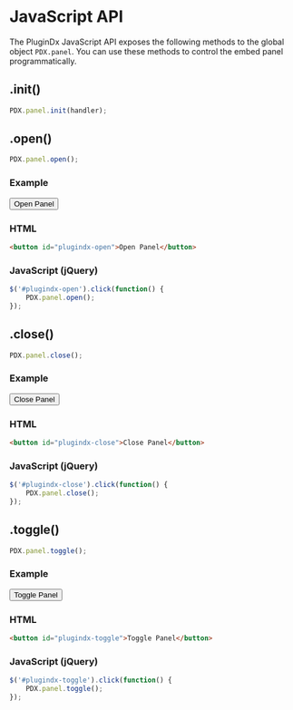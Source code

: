 # JavaScript API

The PluginDx JavaScript API exposes the following methods to the global object `PDX.panel`. You can use these methods to control the embed panel programmatically.

## .init\(\)

```javascript
PDX.panel.init(handler);
```

## .open\(\)

```javascript
PDX.panel.open();
```

### Example

<button id="plugindx-open">Open Panel</button>
<script>
    $('#plugindx-open').click(function() {
        PDX.panel.open();
    });
</script>

### HTML

```html
<button id="plugindx-open">Open Panel</button>
```

### JavaScript (jQuery)

```javascript
$('#plugindx-open').click(function() {
    PDX.panel.open();
});
```

## .close\(\)

```javascript
PDX.panel.close();
```

### Example

<button id="plugindx-close">Close Panel</button>
<script>
    $('#plugindx-close').click(function() {
        PDX.panel.close();
    });
</script>

### HTML

```html
<button id="plugindx-close">Close Panel</button>
```

### JavaScript (jQuery)

```javascript
$('#plugindx-close').click(function() {
    PDX.panel.close();
});
```

## .toggle\(\)

```javascript
PDX.panel.toggle();
```

### Example

<button id="plugindx-toggle">Toggle Panel</button>
<script>
    $('#plugindx-toggle').click(function() {
        PDX.panel.toggle();
    });
</script>

### HTML

```html
<button id="plugindx-toggle">Toggle Panel</button>
```

### JavaScript (jQuery)

```javascript
$('#plugindx-toggle').click(function() {
    PDX.panel.toggle();
});
```



